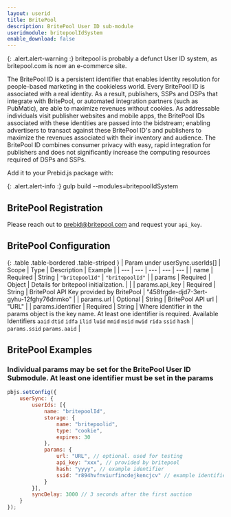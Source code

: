 ```yaml
---
layout: userid
title: BritePool
description: BritePool User ID sub-module
useridmodule: britepoolIdSystem
enable_download: false
---
```


{: .alert.alert-warning :}
britepool is probably a defunct User ID system, as britepool.com is now an e-commerce site.

The BritePool ID is a persistent identifier that enables identity resolution for people-based marketing in the cookieless world. Every BritePool ID is associated with a real identity. As a result, publishers, SSPs and DSPs that integrate with BritePool, or automated
integration partners (such as PubMatic), are able to maximize revenues without cookies. As addressable individuals visit publisher websites and mobile apps, the BritePool IDs associated with these identities are passed into the bidstream; enabling advertisers to transact against these BritePool ID's and publishers to maximize the revenues associated with their inventory and audience. The BritePool ID combines consumer privacy with easy, rapid integration for publishers and does not significantly increase the computing resources required of DSPs and SSPs.

Add it to your Prebid.js package with:

{: .alert.alert-info :}
gulp build --modules=britepoolIdSystem

## BritePool Registration

Please reach out to [prebid@britepool.com](mailto:prebid@britepool.com) and request your `api_key`.

## BritePool Configuration

{: .table .table-bordered .table-striped }
| Param under userSync.userIds[] | Scope | Type | Description | Example |
| --- | --- | --- | --- | --- |
| name | Required | String | `"britepoolId"` | `"britepoolId"` |
| params | Required | Object | Details for britepool initialization. | |
| params.api_key | Required | String | BritePool API Key provided by BritePool | "458frgde-djd7-3ert-gyhu-12fghy76dnmko" |
| params.url | Optional | String | BritePool API url | "URL" |
| params.identifier | Required | String | Where identifier in the params object is the key name. At least one identifier is required. Available Identifiers `aaid` `dtid` `idfa` `ilid` `luid` `mmid` `msid` `mwid` `rida` `ssid` `hash` | `params.ssid` `params.aaid` |

## BritePool Examples

### Individual params may be set for the BritePool User ID Submodule. At least one identifier must be set in the params

```javascript
pbjs.setConfig({
    userSync: {
        userIds: [{
            name: "britepoolId",
            storage: {
                name: "britepoolid",
                type: "cookie",
                expires: 30
            },
            params: {
                url: "URL", // optional. used for testing
                api_key: "xxx", // provided by britepool
                hash: "yyyy", // example identifier
                ssid: "r894hvfnviurfincdejkencjcv" // example identifier
            }
        }],
        syncDelay: 3000 // 3 seconds after the first auction
    }
});
```
